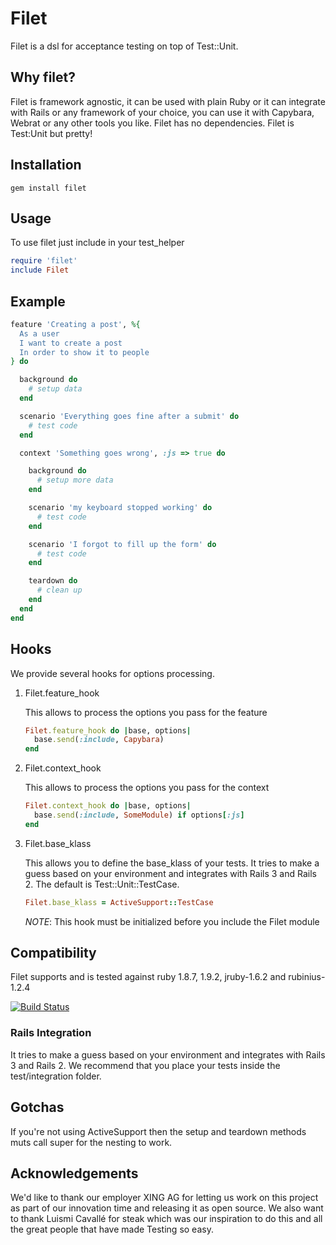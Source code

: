 # Filet

Filet is a dsl for acceptance testing on top of Test::Unit.

## Why filet?

Filet is framework agnostic, it can be used with plain Ruby or it can integrate with Rails or any framework of your choice, you can use it with Capybara, Webrat or any other tools you like.
Filet has no dependencies.
Filet is Test:Unit but pretty!

## Installation

    gem install filet

## Usage

To use filet just include in your test_helper

```ruby
require 'filet'
include Filet
```

## Example

```ruby
feature 'Creating a post', %{
  As a user
  I want to create a post
  In order to show it to people
} do

  background do
    # setup data
  end

  scenario 'Everything goes fine after a submit' do
    # test code
  end

  context 'Something goes wrong', :js => true do

    background do
      # setup more data
    end

    scenario 'my keyboard stopped working' do
      # test code
    end

    scenario 'I forgot to fill up the form' do
      # test code
    end

    teardown do
      # clean up
    end
  end
end
```

## Hooks

We provide several hooks for options processing.

1.  Filet.feature_hook

    This allows to process the options you pass for the feature

    ```ruby
    Filet.feature_hook do |base, options|
      base.send(:include, Capybara)
    end
    ```

2.  Filet.context_hook

    This allows to process the options you pass for the context

    ```ruby
    Filet.context_hook do |base, options|
      base.send(:include, SomeModule) if options[:js]
    end
    ```

3.  Filet.base_klass

    This allows you to define the base_klass of your tests. It tries to make a guess based on your environment and integrates with Rails 3 and Rails 2. The default is Test::Unit::TestCase.

    ```ruby
    Filet.base_klass = ActiveSupport::TestCase
    ```

    *NOTE*: This hook must be initialized before you include the Filet module

## Compatibility

Filet supports and is tested against ruby 1.8.7, 1.9.2, jruby-1.6.2 and rubinius-1.2.4

[![Build Status](http://travis-ci.org/xing/filet.png)](http://travis-ci.org/xing/filet)

### Rails Integration

It tries to make a guess based on your environment and integrates with Rails 3 and Rails 2. We recommend that you place your tests inside the test/integration folder.

## Gotchas

If you're not using ActiveSupport then the setup and teardown methods muts call super for the nesting to work.

## Acknowledgements

We'd like to thank our employer XING AG for letting us work on this project as part of our innovation time and releasing it as open source.
We also want to thank Luismi Cavallé for steak which was our inspiration to do this and all the great people that have made Testing so easy.

